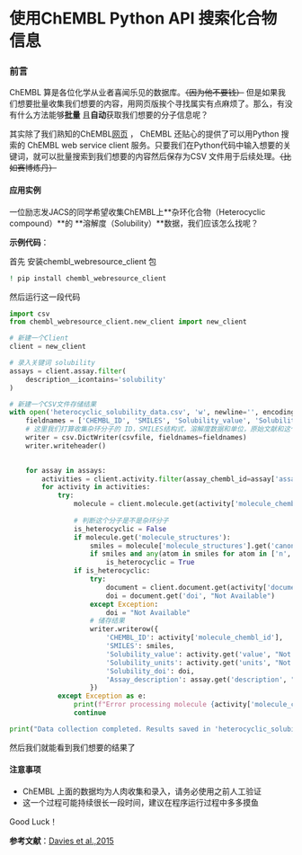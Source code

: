 # 使用ChEMBL Python API 搜索化合物信息


### 前言

ChEMBL 算是各位化学从业者喜闻乐见的数据库。~~（因为他不要钱）~~ 但是如果我们想要批量收集我们想要的内容，用网页版挨个寻找属实有点麻烦了。那么，有没有什么方法能够**批量** 且**自动**获取我们想要的分子信息呢？

其实除了我们熟知的ChEMBL[网页](https://www.ebi.ac.uk/chembl/) ， ChEMBL 还贴心的提供了可以用Python 搜索的 ChEMBL web service client 服务。只要我们在Python代码中输入想要的关键词，就可以批量搜索到我们想要的内容然后保存为CSV 文件用于后续处理。~~（比如赛博炼丹）~~

#### 应用实例

一位励志发JACS的同学希望收集ChEMBL上**杂环化合物（Heterocyclic compound）**的 **溶解度（Solubility）**数据，我们应该怎么找呢？

**示例代码**：

首先 安装chembl_webresource_client 包

```bash
! pip install chembl_webresource_client
```

然后运行这一段代码

```python
import csv
from chembl_webresource_client.new_client import new_client

# 新建一个Client
client = new_client

# 录入关键词 solubility
assays = client.assay.filter(
    description__icontains='solubility'
)

# 新建一个CSV文件存储结果
with open('heterocyclic_solubility_data.csv', 'w', newline='', encoding='utf-8') as csvfile:
    fieldnames = ['CHEMBL_ID', 'SMILES', 'Solubility_value', 'Solubility_units', 'Solubility_doi', 'Assay_description']
    # 这里我们打算收集杂环分子的 ID，SMILES结构式，溶解度数据和单位，原始文献和这个数据的说明（比如测试条件），不需要的话可以按需删除
    writer = csv.DictWriter(csvfile, fieldnames=fieldnames)
    writer.writeheader()

    
    for assay in assays:
        activities = client.activity.filter(assay_chembl_id=assay['assay_chembl_id'])
        for activity in activities:
            try:
                molecule = client.molecule.get(activity['molecule_chembl_id'])
                
                # 判断这个分子是不是杂环分子
                is_heterocyclic = False
                if molecule.get('molecule_structures'):
                    smiles = molecule['molecule_structures'].get('canonical_smiles')
                    if smiles and any(atom in smiles for atom in ['n', 'o', 's', 'p','se']):
                        is_heterocyclic = True
                if is_heterocyclic:
                    try:
                        document = client.document.get(activity['document_chembl_id'])
                        doi = document.get('doi', "Not Available")
                    except Exception:
                        doi = "Not Available"
                    # 储存结果
                    writer.writerow({
                        'CHEMBL_ID': activity['molecule_chembl_id'],
                        'SMILES': smiles,
                        'Solubility_value': activity.get('value', "Not Available"),
                        'Solubility_units': activity.get('units', "Not Available"),
                        'Solubility_doi': doi,
                        'Assay_description': assay.get('description', "Not Available")
                    })
            except Exception as e:
                print(f"Error processing molecule {activity['molecule_chembl_id']}: {str(e)}")
                continue

print("Data collection completed. Results saved in 'heterocyclic_solubility_data.csv'.")
```

然后我们就能看到我们想要的结果了

#### 注意事项

- ChEMBL 上面的数据均为人肉收集和录入，请务必使用之前人工验证
- 这一个过程可能持续很长一段时间，建议在程序运行过程中多多摸鱼

Good Luck！

**参考文献**：[Davies et al.,2015](https://academic.oup.com/nar/article/43/W1/W612/2467881)

